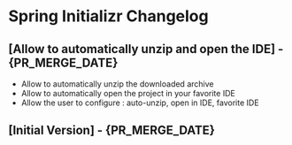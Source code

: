 # Spring Initializr Changelog

## [Allow to automatically unzip and open the IDE] - {PR_MERGE_DATE}
- Allow to automatically unzip the downloaded archive
- Allow to automatically open the project in your favorite IDE
- Allow the user to configure : auto-unzip, open in IDE, favorite IDE

## [Initial Version] - {PR_MERGE_DATE}